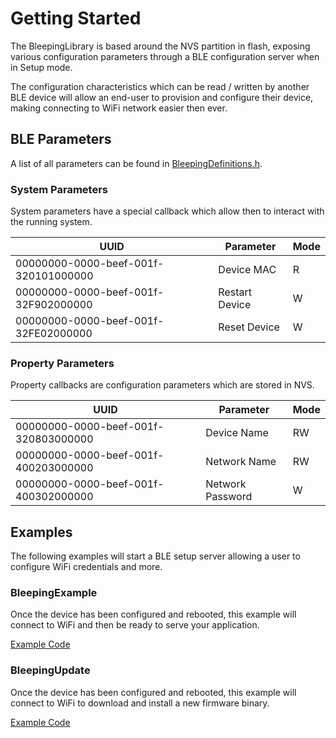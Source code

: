 # Getting Started

The BleepingLibrary is based around the NVS partition in flash, exposing various configuration parameters through a BLE configuration server when in Setup mode.

The configuration characteristics which can be read / written by another BLE device will allow an end-user to provision and configure their device, making connecting to WiFi network easier then ever.

## BLE Parameters

A list of all parameters can be found in [BleepingDefinitions.h](src/BleepingDefinitions.h).

### System Parameters

System parameters have a special callback which allow then to interact with the running system.

UUID|Parameter|Mode
---|---|---
00000000-0000-beef-001f-320101000000|Device MAC|R
00000000-0000-beef-001f-32F902000000|Restart Device|W
00000000-0000-beef-001f-32FE02000000|Reset Device|W

### Property Parameters

Property callbacks are configuration parameters which are stored in NVS.

UUID|Parameter|Mode
---|---|---
00000000-0000-beef-001f-320803000000|Device Name|RW
00000000-0000-beef-001f-400203000000|Network Name|RW
00000000-0000-beef-001f-400302000000|Network Password|W

## Examples

The following examples will start a BLE setup server allowing a user to configure WiFi credentials and more.

### BleepingExample

Once the device has been configured and rebooted, this example will connect to WiFi and then be ready to serve your application.

[Example Code](examples/BleepingExample/BleepingExample.ino)

### BleepingUpdate

Once the device has been configured and rebooted, this example will connect to WiFi to download and install a new firmware binary.

[Example Code](examples/BleepingUpdate/BleepingUpdate.ino)

